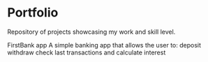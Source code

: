 # Portfolio
Repository of projects showcasing my work and skill level.

FirstBank app
A simple banking app that allows the user to:
deposit
withdraw
check last transactions
and calculate interest 
